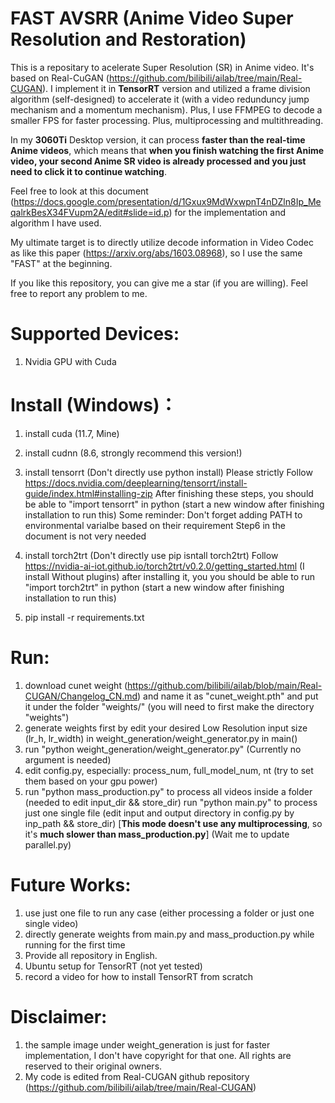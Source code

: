 # FAST AVSRR (Anime Video Super Resolution and Restoration)
This is a repositary to acelerate Super Resolution (SR) in Anime video.
It's based on Real-CuGAN (https://github.com/bilibili/ailab/tree/main/Real-CUGAN). 
I implement it in **TensorRT** version and utilized a frame division algorithm (self-designed) to accelerate it (with a video redunduncy jump mechanism and a momentum mechanism). Plus, I use FFMPEG to decode a smaller FPS for faster processing. Plus, multiprocessing and multithreading.

In my **3060Ti** Desktop version, it can process **faster than the real-time Anime videos**, which means that **when you finish watching the first Anime video, your second Anime SR video is already processed and you just need to click it to continue watching**.

Feel free to look at this document (https://docs.google.com/presentation/d/1Gxux9MdWxwpnT4nDZln8Ip_MeqalrkBesX34FVupm2A/edit#slide=id.p) for the implementation and algorithm I have used.

My ultimate target is to directly utilize decode information in Video Codec as like this paper (https://arxiv.org/abs/1603.08968), so I use the same "FAST" at the beginning.


If you like this repository, you can give me a star (if you are willing). Feel free to report any problem to me.


# Supported Devices:
1. Nvidia GPU with Cuda

# Install (Windows)：
1. install cuda (11.7, Mine)
2. install cudnn (8.6, strongly recommend this version!)
3. install tensorrt (Don't directly use python install)
    Please strictly Follow https://docs.nvidia.com/deeplearning/tensorrt/install-guide/index.html#installing-zip
    After finishing these steps, you should be able to "import tensorrt" in python (start a new window after finishing installation to run this)
    Some reminder:
        Don't forget adding PATH to environmental varialbe based on their requirement
        Step6 in the document is not very needed

4. install torch2trt (Don't directly use pip isntall torch2trt)
    Follow https://nvidia-ai-iot.github.io/torch2trt/v0.2.0/getting_started.html   (I install Without plugins)
    after installing it, you you should be able to run "import torch2trt" in python (start a new window after finishing installation to run this)

5. pip install -r requirements.txt




# Run:
1. download cunet weight (https://github.com/bilibili/ailab/blob/main/Real-CUGAN/Changelog_CN.md) and name it as "cunet_weight.pth" and put it under the folder "weights/" (you will need to first make the directory "weights")
2. generate weights first by edit your desired Low Resolution input size (lr_h, lr_width) in weight_generation/weight_generator.py in main()
3. run "python weight_generation/weight_generator.py" (Currently no argument is needed)
4. edit config.py, especially: process_num, full_model_num, nt  (try to set them based on your gpu power)
5. run "python mass_production.py" to process all videos inside a folder (needed to edit input_dir && store_dir)
   run "python main.py" to process just one single file (edit input and output directory in config.py by inp_path && store_dir) [**This mode doesn't use any multiprocessing**, so it's **much slower than mass_production.py**]
    (Wait me to update parallel.py)
    


# Future Works:
1. use just one file to run any case (either processing a folder or just one single video)
2. directly generate weights from main.py and mass_production.py while running for the first time
3. Provide all repository in English.
4. Ubuntu setup for TensorRT (not yet tested)
5. record a video for how to install TensorRT from scratch


# Disclaimer:
1. the sample image under weight_generation is just for faster implementation, I don't have copyright for that one. All rights are reserved to their original owners.
2. My code is edited from Real-CUGAN github repository (https://github.com/bilibili/ailab/tree/main/Real-CUGAN)

